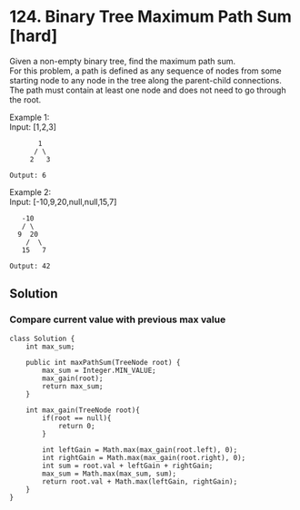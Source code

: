 # 124. Binary Tree Maximum Path Sum [hard]     
Given a non-empty binary tree, find the maximum path sum.       
For this problem, a path is defined as any sequence of nodes from some starting node to any node in the tree along the parent-child connections. The path must contain at least one node and does not need to go through the root.      

Example 1:     
Input: [1,2,3]     
```
       1
      / \
     2   3

Output: 6
```

Example 2:     
Input: [-10,9,20,null,null,15,7]    
```
   -10
   / \
  9  20
    /  \
   15   7

Output: 42
```

## Solution     

### Compare current value with previous max value  


```
class Solution {
    int max_sum;
    
    public int maxPathSum(TreeNode root) {
        max_sum = Integer.MIN_VALUE;    
        max_gain(root);
        return max_sum;
    }
    
    int max_gain(TreeNode root){
        if(root == null){
            return 0;
        }
        
        int leftGain = Math.max(max_gain(root.left), 0);
        int rightGain = Math.max(max_gain(root.right), 0);
        int sum = root.val + leftGain + rightGain;
        max_sum = Math.max(max_sum, sum);
        return root.val + Math.max(leftGain, rightGain);
    }
}
```




